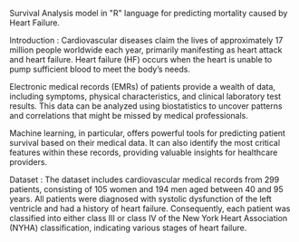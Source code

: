 Survival Analysis model in "R" language for predicting mortality caused by Heart Failure.

Introduction : Cardiovascular diseases claim the lives of approximately 17 million people worldwide each year, primarily manifesting as heart attack and heart failure. 
Heart failure (HF) occurs when the heart is unable to pump sufficient blood to meet the body’s needs.

Electronic medical records (EMRs) of patients provide a wealth of data, including symptoms, physical characteristics, and clinical laboratory test results. 
This data can be analyzed using biostatistics to uncover patterns and correlations that might be missed by medical professionals.

Machine learning, in particular, offers powerful tools for predicting patient survival based on their medical data.
It can also identify the most critical features within these records, providing valuable insights for healthcare providers.

Dataset : The dataset includes cardiovascular medical records from 299 patients, consisting of 105 women and 194 men aged between 40 and 95 years.
All patients were diagnosed with systolic dysfunction of the left ventricle and had a history of heart failure. 
Consequently, each patient was classified into either class III or class IV of the New York Heart Association (NYHA) classification, indicating various stages of heart failure.
